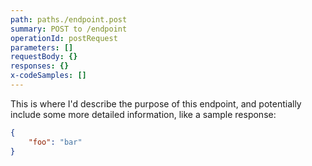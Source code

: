 ```yaml
---
path: paths./endpoint.post
summary: POST to /endpoint
operationId: postRequest
parameters: []
requestBody: {}
responses: {}
x-codeSamples: []
---
```

This is where I'd describe the purpose of this endpoint, and potentially include some more detailed information, like a sample response:

```json
{
    "foo": "bar"
}
```